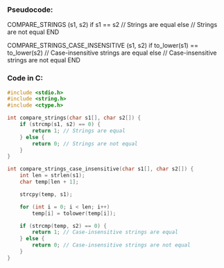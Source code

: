 ### Pseudocode:

COMPARE_STRINGS (s1, s2)
    if s1 == s2
        // Strings are equal
    else
        // Strings are not equal
END

COMPARE_STRINGS_CASE_INSENSITIVE (s1, s2)
    if to_lower(s1) == to_lower(s2)
        // Case-insensitive strings are equal
    else
        // Case-insensitive strings are not equal
END

### Code in C:
```c
#include <stdio.h>
#include <string.h>
#include <ctype.h>

int compare_strings(char s1[], char s2[]) {
    if (strcmp(s1, s2) == 0) {
        return 1; // Strings are equal
    } else {
        return 0; // Strings are not equal
    }
}

int compare_strings_case_insensitive(char s1[], char s2[]) {
    int len = strlen(s1);
    char temp[len + 1];

    strcpy(temp, s1);

    for (int i = 0; i < len; i++)
        temp[i] = tolower(temp[i]);

    if (strcmp(temp, s2) == 0) {
        return 1; // Case-insensitive strings are equal
    } else {
        return 0; // Case-insensitive strings are not equal
    }
}
```
